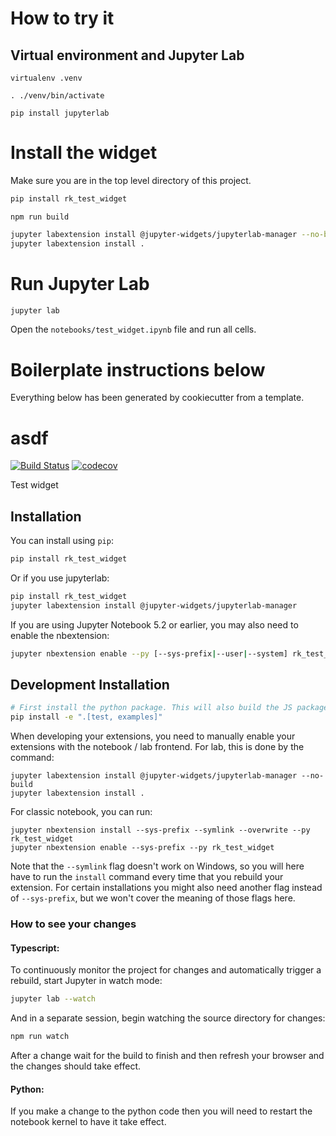 # How to try it

## Virtual environment and Jupyter Lab


```shell
virtualenv .venv
```

```shell
. ./venv/bin/activate
```

```shell
pip install jupyterlab
```


# Install the widget

Make sure you are in the top level directory of this project.

```bash
pip install rk_test_widget
```

```
npm run build
```

```bash
jupyter labextension install @jupyter-widgets/jupyterlab-manager --no-build
jupyter labextension install .
```

# Run Jupyter Lab

```bash
jupyter lab
```

Open the `notebooks/test_widget.ipynb` file and run all cells.


# Boilerplate instructions below

Everything below has been generated by cookiecutter from a template.

# asdf

[![Build Status](https://travis-ci.org//asdf.svg?branch=master)](https://travis-ci.org//rk_test_widget)
[![codecov](https://codecov.io/gh//asdf/branch/master/graph/badge.svg)](https://codecov.io/gh//asdf)


Test widget

## Installation

You can install using `pip`:

```bash
pip install rk_test_widget
```

Or if you use jupyterlab:

```bash
pip install rk_test_widget
jupyter labextension install @jupyter-widgets/jupyterlab-manager
```

If you are using Jupyter Notebook 5.2 or earlier, you may also need to enable
the nbextension:
```bash
jupyter nbextension enable --py [--sys-prefix|--user|--system] rk_test_widget
```

## Development Installation


```bash
# First install the python package. This will also build the JS packages.
pip install -e ".[test, examples]"
```

When developing your extensions, you need to manually enable your extensions with the
notebook / lab frontend. For lab, this is done by the command:

```
jupyter labextension install @jupyter-widgets/jupyterlab-manager --no-build
jupyter labextension install .
```

For classic notebook, you can run:

```
jupyter nbextension install --sys-prefix --symlink --overwrite --py rk_test_widget
jupyter nbextension enable --sys-prefix --py rk_test_widget
```

Note that the `--symlink` flag doesn't work on Windows, so you will here have to run
the `install` command every time that you rebuild your extension. For certain installations
you might also need another flag instead of `--sys-prefix`, but we won't cover the meaning
of those flags here.

### How to see your changes
#### Typescript:
To continuously monitor the project for changes and automatically trigger a rebuild, start Jupyter in watch mode:
```bash
jupyter lab --watch
```
And in a separate session, begin watching the source directory for changes:
```bash
npm run watch
```

After a change wait for the build to finish and then refresh your browser and the changes should take effect.

#### Python:
If you make a change to the python code then you will need to restart the notebook kernel to have it take effect.
